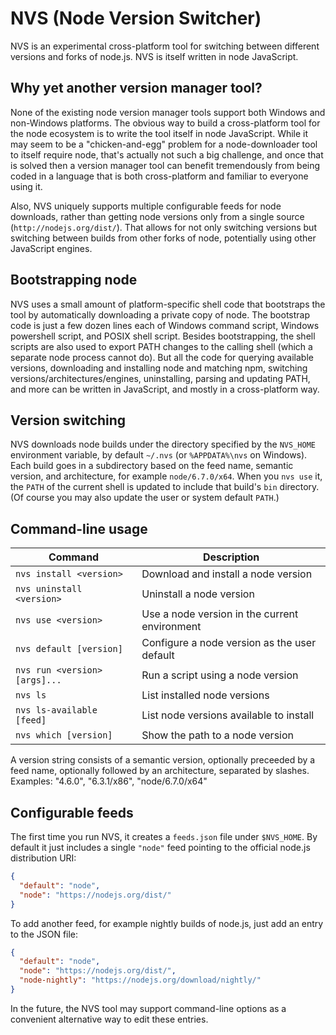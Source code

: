 # NVS (Node Version Switcher)

NVS is an experimental cross-platform tool for switching between different versions and forks of node.js. NVS is itself written in node JavaScript.

## Why yet another version manager tool?
None of the existing node version manager tools support both Windows and non-Windows platforms. The obvious way to build a cross-platform tool for the node ecosystem is to write the tool itself in node JavaScript. While it may seem to be a "chicken-and-egg" problem for a node-downloader tool to itself require node, that's actually not such a big challenge, and once that is solved then a version manager tool can benefit tremendously from being coded in a language that is both cross-platform and familiar to everyone using it.

Also, NVS uniquely supports multiple configurable feeds for node downloads, rather than getting node versions only from a single source (`http://nodejs.org/dist/`). That allows for not only switching versions but switching between builds from other forks of node, potentially using other JavaScript engines.

## Bootstrapping node
NVS uses a small amount of platform-specific shell code that bootstraps the tool by automatically downloading a private copy of node. The bootstrap code is just a few dozen lines each of Windows command script, Windows powershell script, and POSIX shell script. Besides bootstrapping, the shell scripts are also used to export PATH changes to the calling shell (which a separate node process cannot do). But all the code for querying available versions, downloading and installing node and matching npm, switching versions/architectures/engines, uninstalling, parsing and updating PATH, and more can be written in JavaScript, and mostly in a cross-platform way.

## Version switching
NVS downloads node builds under the directory specified by the `NVS_HOME` environment variable, by default `~/.nvs` (or `%APPDATA%\nvs` on Windows). Each build goes in a subdirectory based on the feed name, semantic version, and architecture, for example `node/6.7.0/x64`. When you `nvs use` it, the `PATH` of the current shell is updated to include that build's `bin` directory. (Of course you may also update the user or system default `PATH`.)

## Command-line usage
Command | Description
------- | -----------
`nvs install <version>`       | Download and install a node version
`nvs uninstall <version>`     | Uninstall a node version
`nvs use <version>`           | Use a node version in the current environment
`nvs default [version]`       | Configure a node version as the user default
`nvs run <version> [args]...` | Run a script using a node version
`nvs ls`                      | List installed node versions
`nvs ls-available [feed]`     | List node versions available to install
`nvs which [version]`         | Show the path to a node version

A version string consists of a semantic version, optionally preceeded by
a feed name, optionally followed by an architecture, separated by slashes.
Examples: "4.6.0", "6.3.1/x86", "node/6.7.0/x64"

## Configurable feeds
The first time you run NVS, it creates a `feeds.json` file under `$NVS_HOME`. By default it just includes a single `"node"` feed pointing to the official node.js distribution URI:
```json
{
  "default": "node",
  "node": "https://nodejs.org/dist/"
}
```
To add another feed, for example nightly builds of node.js, just add an entry to the JSON file:
```json
{
  "default": "node",
  "node": "https://nodejs.org/dist/",
  "node-nightly": "https://nodejs.org/download/nightly/"
}
```
In the future, the NVS tool may support command-line options as a convenient alternative way to edit these entries.


